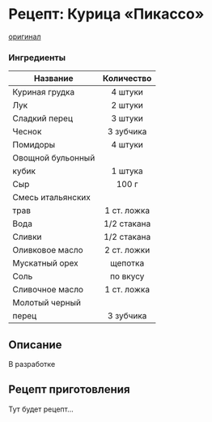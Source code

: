 # Рецепт: Курица «Пикассо»
[оригинал](https://eda.ru/recepty/osnovnye-blyuda/kurica-pikasso-25902)

### Ингредиенты
| Название        	| Количество    |
| -------------   	|:-------------:|
| Куриная грудка 	| 4 штуки 		|
| Лук           	| 2 штуки      	|
| Сладкий перец	    | 3 штуки       |
| Чеснок     		| 3 зубчика    	|
| Помидоры      	| 4 штуки      	|
| Овощной бульонный |               |
| кубик		        | 1 штука      	|
| Сыр               | 100 г         |
| Смесь итальянских |               |
| трав 	            | 1 ст. ложка 	|
| Вода          	| 1/2 стакана  	|
| Сливки    	    | 1/2 стакана   |
| Оливковое масло   | 2 ст. ложки 	|
| Мускатный орех 	| щепотка		|
| Соль          	| по вкусу     	|
| Сливочное масло   | 1 ст. ложка   |
| Молотый черный    |               | 
| перец             | 3 зубчика    	|


## Описание

В разработке

## Рецепт приготовления
Тут будет рецепт...